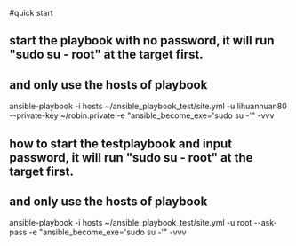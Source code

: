 #quick start

## start the playbook with no password, it will run "sudo su - root" at the target first.
## and only use the hosts of playbook
ansible-playbook -i hosts ~/ansible_playbook_test/site.yml -u lihuanhuan80 --private-key ~/robin.private -e "ansible_become_exe='sudo su -'" -vvv

## how to start the testplaybook and input password, it will run "sudo su - root" at the target first.
## and only use the hosts of playbook
ansible-playbook -i hosts ~/ansible_playbook_test/site.yml -u root --ask-pass -e "ansible_become_exe='sudo su -'" -vvv
